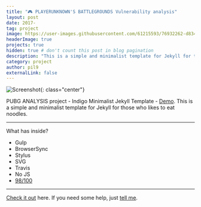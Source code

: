 ```yaml
---
title: "🎮 PLAYERUNKNOWN'S BATTLEGROUNDS Vulnerability analysis"
layout: post
date: 2017-
tag: project
image: https://user-images.githubusercontent.com/61215593/76932262-d834b880-692d-11ea-803d-e6a6b1c74a88.png
headerImage: true
projects: true
hidden: true # don't count this post in blog pagination
description: "This is a simple and minimalist template for Jekyll for those who likes to eat noodles."
category: project
author: pil9
externalLink: false
---
```


![Screenshot]({{site.url}}/images/pubg.png){: class="center"}

PUBG ANALYSIS project - Indigo Minimalist Jekyll Template - [Demo](http://sergiokopplin.github.io/indigo/). This is a simple and minimalist template for Jekyll for those who likes to eat noodles.

---

What has inside?

- Gulp
- BrowserSync
- Stylus
- SVG
- Travis
- No JS
- [98/100](https://developers.google.com/speed/pagespeed/insights/?url=http%3A%2F%2Fsergiokopplin.github.io%2Findigo%2F)

---

[Check it out](http://sergiokopplin.github.io/indigo/) here.
If you need some help, just [tell me](http://github.com/sergiokopplin/indigo/issues).


